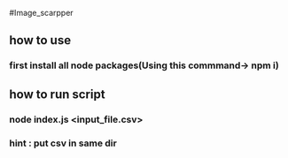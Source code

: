#Image_scarpper

## how to use

### first install all node packages(Using this commmand-> npm i)

## how to run script

### node index.js <input_file.csv>

### hint : put csv in same dir
